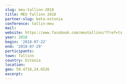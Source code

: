 ```yaml
---
slug: meu-tallinn-2018
title: MEU Tallinn 2018
partner-slug: beta-estonia
conference: tallin-meu
mail:
website: https://www.facebook.com/meutallinn/?fref=ts
year: 2018
begin: '2018-07-22'
end: '2018-07-29'
participants:
town: Tallinn
country: Estonia
location:
geo: 59.4718,24.6526
excerpt: 
---
```

